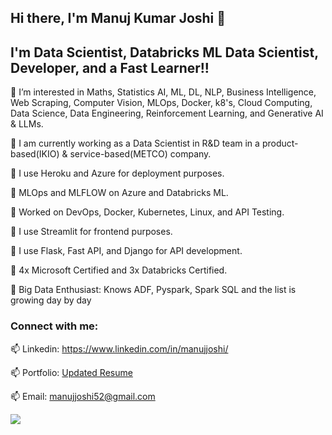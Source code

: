 ## Hi there, I'm Manuj Kumar Joshi 👋

## I'm Data Scientist, Databricks ML Data Scientist, Developer, and a Fast Learner!!


👀 I’m interested in Maths, Statistics AI, ML, DL, NLP, Business Intelligence, Web Scraping, Computer Vision, MLOps, Docker, k8's, Cloud Computing, Data Science, Data Engineering, Reinforcement Learning, and Generative AI & LLMs.

🌱 I am currently working as a Data Scientist in R&D team in a product-based(IKIO) & service-based(METCO) company.

🌱 I use Heroku and Azure for deployment purposes.

🌱 MLOps and MLFLOW on Azure and Databricks ML.

🌱 Worked on DevOps, Docker, Kubernetes, Linux, and API Testing.

🌱 I use Streamlit for frontend purposes.

🌱 I use Flask, Fast API, and Django for API development.

🌱 4x Microsoft Certified and 3x Databricks Certified. 

🌱 Big Data Enthusiast: Knows ADF, Pyspark, Spark SQL and the list is growing day by day

### Connect with me:


📫 Linkedin: https://www.linkedin.com/in/manujjoshi/

📫 Portfolio: [Updated Resume](https://github.com/manujjoshi/Resume/blob/main/Manuj%20Joshi%202023.pdf)

📫 Email: manujjoshi52@gmail.com

![](https://komarev.com/ghpvc/?username=manujjoshi52)
